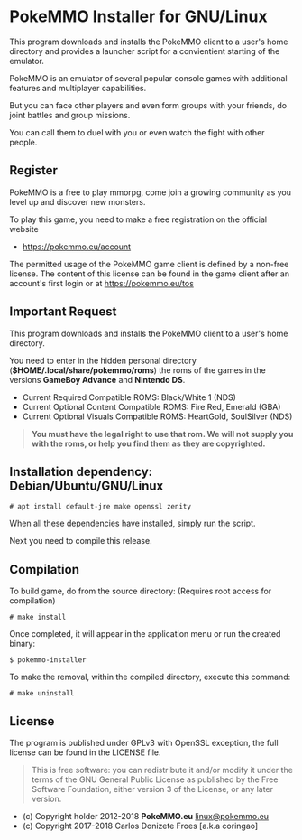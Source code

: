 PokeMMO Installer for GNU/Linux
===============================

This program downloads and installs the PokeMMO client to a user's home
directory and provides a launcher script for a convientient
starting of the emulator.

PokeMMO is an emulator of several popular console games with additional
features and multiplayer capabilities.

But you can face other players and even form groups with your friends, do joint
battles and group missions.

You can call them to duel with you or even watch the fight with other people.

**Register**
------------

PokeMMO is a free to play mmorpg, come join a growing community as you level
up and discover new monsters.

To play this game, you need to make a free registration on the official website
- https://pokemmo.eu/account

The permitted usage of the PokeMMO game client is defined by a non-free license.
The content of this license can be found in the game client after an account's
first login or at https://pokemmo.eu/tos

**Important Request**
---------------------

This program downloads and installs the PokeMMO client to a user's home directory.

You need to enter in the hidden personal directory (**$HOME/.local/share/pokemmo/roms**)
the roms of the games in the versions **GameBoy Advance** and **Nintendo DS**.

 * Current Required Compatible ROMS: Black/White 1 (NDS)
 * Current Optional Content Compatible ROMS: Fire Red, Emerald (GBA)
 * Current Optional Visuals Compatible ROMS: HeartGold, SoulSilver (NDS)

> **You must have the legal right to use that rom. We will not supply you with
> the roms, or help you find them as they are copyrighted.** 

**Installation dependency: Debian/Ubuntu/GNU/Linux**
----------------------------------------------------

    # apt install default-jre make openssl zenity

When all these dependencies have installed, simply run the script.

Next you need to compile this release.

**Compilation**
---------------

To build game, do from the source directory: (Requires root access for compilation)

    # make install

Once completed, it will appear in the application menu or run the created binary:

    $ pokemmo-installer

To make the removal, within the compiled directory, execute this command:
    
    # make uninstall

**License**
-----------
The program is published under GPLv3 with OpenSSL exception,
the full license can be found in the LICENSE file.

> This is free software: you can redistribute it and/or modify it under
> the terms of the GNU General Public License as published by
> the Free Software Foundation, either version 3 of the License,
> or any later version.

- (c) Copyright holder 2012-2018 **PokeMMO.eu** <linux@pokemmo.eu>
- (c) Copyright 2017-2018 Carlos Donizete Froes [a.k.a coringao]
